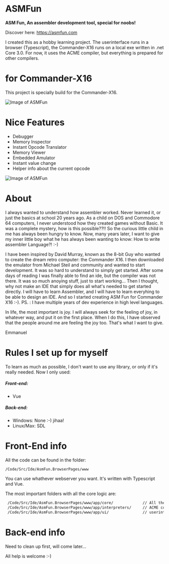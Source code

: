 # ASMFun
**ASM Fun, An assembler development tool, special for noobs!**

Discover here:
https://asmfun.com

I created this as a hobby learning project. 
The userinterface runs in a browser (Typescript), the Commander-X16 runs on a local exe written in .net Core 3.0. For now, it uses the ACME compiler, but everything is prepared for other compilers.

# for Commander-X16
This project is specially build for the Commander-X16.

![Image of ASMFun](https://asmfun.com/images/screenshots/screenshot-commanderX16.jpg)

# Nice Features
- Debugger
- Memory Inspector
- Instant Opcode Translator
- Memory Viewer
- Embedded Amulator
- Instant value change
- Helper info about the current opcode

![Image of ASMFun](https://asmfun.com/images/info/CodeAssistHome.gif)


# About
I always wanted to understand how assembler worked. Never learned it, or just the basics at school 20 years ago.
As a child on DOS and Commodore 64 computers, I never understood how they created games without Basic. It was a complete mystery, how is this possible??!!
So the curious little child in me has always been hungry to know. Now, many years later, I want to give my inner little boy what he has always been wanting to know: How to write assembler Language?! :-)

I have been inspired by David Murray, known as the 8-bit Guy who wanted to create the dream retro computer: the Commander X16. I then downloaded the emulator from Michael Steil and community and wanted to start development. It was so hard to understand to simply get started. After some days of reading I was finally able to find an ide, but the compiler was not there. It was so much anoying stuff, just to start working...
Then I thought, why not make an IDE that simply does all what's needed to get started directly. I will have to learn Assembler, and I will have to learn everyhing to be able to design an IDE. And so I started creating ASM Fun for Commander X16 :-).
PS. : I have multiple years of dev experience in high level languages.

In life, the most important is joy. I will always seek for the feeling of joy, in whatever way, and put it on the first place. When I do this, I have observed that the people around me are feeling the joy too.
That's what I want to give.

Emmanuel


# Rules I set up for myself
To learn as much as possible, I don't want to use any library, or only if it's really needed.
Now I only used:
##### Front-end:
- Vue
##### Back-end:
- Windows: None :-) jihaa!
- Linux/Max: SDL 



# Front-End info
All the code can be found in the folder:
```sh
/Code/Src/Ide/AsmFun.BrowserPages/www
````
You can use whathever webserver you want. It's written with Typescript and Vue.

The most important folders with all the core logic are:
```sh
 /Code/Src/Ide/AsmFun.BrowserPages/www/app/core/             // All the core classes
 /Code/Src/Ide/AsmFun.BrowserPages/www/app/interpreters/     // ACME compiler, or later others
 /Code/Src/Ide/AsmFun.BrowserPages/www/app/ui/               // userinterface stuff
```


# Back-end info
Need to clean up first, will come later...



All help is welcome :-)






